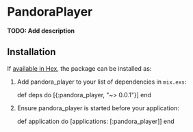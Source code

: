 # PandoraPlayer

**TODO: Add description**

## Installation

If [available in Hex](https://hex.pm/docs/publish), the package can be installed as:

  1. Add pandora_player to your list of dependencies in `mix.exs`:

        def deps do
          [{:pandora_player, "~> 0.0.1"}]
        end

  2. Ensure pandora_player is started before your application:

        def application do
          [applications: [:pandora_player]]
        end
